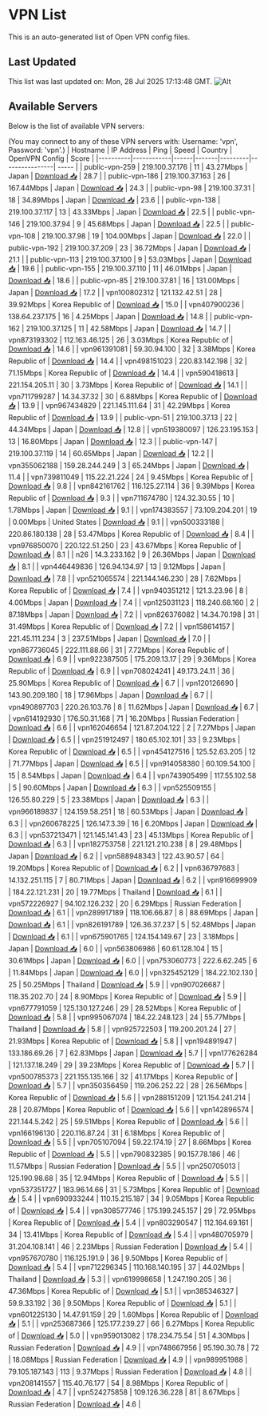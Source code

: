 # VPN List

This is an auto-generated list of Open VPN config files.

## Last Updated

This list was last updated on: Mon, 28 Jul 2025 17:13:48 GMT.
![Alt](https://repobeats.axiom.co/api/embed/186b98318ef1479477931607c1ad7d823f12451f.svg "Repobeats analytics image")

## Available Servers

Below is the list of available VPN servers:

(You may connect to any of these VPN servers with: Username: 'vpn', Password: 'vpn'.)
| Hostname | IP Address | Ping | Speed | Country | OpenVPN Config | Score |
|----------|------------|------|-------|---------|----------------| ----- |
| public-vpn-259 | 219.100.37.176 | 11 | 43.27Mbps | Japan | [Download 📥](./configs/server_0_JP.ovpn) | 28.7 |
| public-vpn-186 | 219.100.37.163 | 26 | 167.44Mbps | Japan | [Download 📥](./configs/server_1_JP.ovpn) | 24.3 |
| public-vpn-98 | 219.100.37.31 | 18 | 34.89Mbps | Japan | [Download 📥](./configs/server_2_JP.ovpn) | 23.6 |
| public-vpn-138 | 219.100.37.117 | 13 | 43.33Mbps | Japan | [Download 📥](./configs/server_3_JP.ovpn) | 22.5 |
| public-vpn-146 | 219.100.37.94 | 9 | 45.68Mbps | Japan | [Download 📥](./configs/server_4_JP.ovpn) | 22.5 |
| public-vpn-108 | 219.100.37.98 | 19 | 104.00Mbps | Japan | [Download 📥](./configs/server_5_JP.ovpn) | 22.0 |
| public-vpn-192 | 219.100.37.209 | 23 | 36.72Mbps | Japan | [Download 📥](./configs/server_6_JP.ovpn) | 21.1 |
| public-vpn-113 | 219.100.37.100 | 9 | 53.03Mbps | Japan | [Download 📥](./configs/server_7_JP.ovpn) | 19.6 |
| public-vpn-155 | 219.100.37.110 | 11 | 46.01Mbps | Japan | [Download 📥](./configs/server_8_JP.ovpn) | 18.6 |
| public-vpn-85 | 219.100.37.81 | 16 | 131.00Mbps | Japan | [Download 📥](./configs/server_9_JP.ovpn) | 17.2 |
| vpn100802312 | 121.132.42.51 | 28 | 39.92Mbps | Korea Republic of | [Download 📥](./configs/server_10_KR.ovpn) | 15.0 |
| vpn407900236 | 138.64.237.175 | 16 | 4.25Mbps | Japan | [Download 📥](./configs/server_11_JP.ovpn) | 14.8 |
| public-vpn-162 | 219.100.37.125 | 11 | 42.58Mbps | Japan | [Download 📥](./configs/server_12_JP.ovpn) | 14.7 |
| vpn873193302 | 112.163.46.125 | 26 | 3.03Mbps | Korea Republic of | [Download 📥](./configs/server_13_KR.ovpn) | 14.6 |
| vpn961391081 | 59.30.94.100 | 32 | 3.38Mbps | Korea Republic of | [Download 📥](./configs/server_14_KR.ovpn) | 14.4 |
| vpn498151023 | 220.83.142.198 | 32 | 71.15Mbps | Korea Republic of | [Download 📥](./configs/server_15_KR.ovpn) | 14.4 |
| vpn590418613 | 221.154.205.11 | 30 | 3.73Mbps | Korea Republic of | [Download 📥](./configs/server_16_KR.ovpn) | 14.1 |
| vpn711799287 | 14.34.37.32 | 30 | 6.88Mbps | Korea Republic of | [Download 📥](./configs/server_17_KR.ovpn) | 13.9 |
| vpn967434829 | 221.145.111.64 | 31 | 42.29Mbps | Korea Republic of | [Download 📥](./configs/server_18_KR.ovpn) | 13.9 |
| public-vpn-51 | 219.100.37.13 | 22 | 44.34Mbps | Japan | [Download 📥](./configs/server_19_JP.ovpn) | 12.8 |
| vpn519380097 | 126.23.195.153 | 13 | 16.80Mbps | Japan | [Download 📥](./configs/server_20_JP.ovpn) | 12.3 |
| public-vpn-147 | 219.100.37.119 | 14 | 60.65Mbps | Japan | [Download 📥](./configs/server_21_JP.ovpn) | 12.2 |
| vpn355062188 | 159.28.244.249 | 3 | 65.24Mbps | Japan | [Download 📥](./configs/server_22_JP.ovpn) | 11.4 |
| vpn739811049 | 115.22.21.224 | 24 | 9.45Mbps | Korea Republic of | [Download 📥](./configs/server_23_KR.ovpn) | 9.8 |
| vpn842161762 | 116.125.27.114 | 36 | 9.39Mbps | Korea Republic of | [Download 📥](./configs/server_24_KR.ovpn) | 9.3 |
| vpn711674780 | 124.32.30.55 | 10 | 1.78Mbps | Japan | [Download 📥](./configs/server_25_JP.ovpn) | 9.1 |
| vpn174383557 | 73.109.204.201 | 19 | 0.00Mbps | United States | [Download 📥](./configs/server_26_US.ovpn) | 9.1 |
| vpn500333188 | 220.86.180.138 | 28 | 53.47Mbps | Korea Republic of | [Download 📥](./configs/server_27_KR.ovpn) | 8.4 |
| vpn976850070 | 220.122.51.250 | 23 | 43.67Mbps | Korea Republic of | [Download 📥](./configs/server_28_KR.ovpn) | 8.1 |
| n26 | 14.3.233.162 | 9 | 26.36Mbps | Japan | [Download 📥](./configs/server_29_JP.ovpn) | 8.1 |
| vpn446449836 | 126.94.134.97 | 13 | 9.12Mbps | Japan | [Download 📥](./configs/server_30_JP.ovpn) | 7.8 |
| vpn521065574 | 221.144.146.230 | 28 | 7.62Mbps | Korea Republic of | [Download 📥](./configs/server_31_KR.ovpn) | 7.4 |
| vpn940351212 | 121.3.23.96 | 8 | 4.00Mbps | Japan | [Download 📥](./configs/server_32_JP.ovpn) | 7.4 |
| vpn125031123 | 118.240.68.160 | 2 | 87.18Mbps | Japan | [Download 📥](./configs/server_33_JP.ovpn) | 7.2 |
| vpn826376082 | 14.34.70.198 | 31 | 31.49Mbps | Korea Republic of | [Download 📥](./configs/server_34_KR.ovpn) | 7.2 |
| vpn158614157 | 221.45.111.234 | 3 | 237.51Mbps | Japan | [Download 📥](./configs/server_35_JP.ovpn) | 7.0 |
| vpn867736045 | 222.111.88.66 | 31 | 7.72Mbps | Korea Republic of | [Download 📥](./configs/server_36_KR.ovpn) | 6.9 |
| vpn922387505 | 175.209.13.17 | 29 | 9.36Mbps | Korea Republic of | [Download 📥](./configs/server_37_KR.ovpn) | 6.9 |
| vpn708024241 | 49.173.24.11 | 36 | 25.90Mbps | Korea Republic of | [Download 📥](./configs/server_38_KR.ovpn) | 6.7 |
| vpn120126690 | 143.90.209.180 | 18 | 17.96Mbps | Japan | [Download 📥](./configs/server_39_JP.ovpn) | 6.7 |
| vpn490897703 | 220.26.103.76 | 8 | 11.62Mbps | Japan | [Download 📥](./configs/server_40_JP.ovpn) | 6.7 |
| vpn614192930 | 176.50.31.168 | 71 | 16.20Mbps | Russian Federation | [Download 📥](./configs/server_41_RU.ovpn) | 6.6 |
| vpn162046654 | 121.87.204.122 | 2 | 7.27Mbps | Japan | [Download 📥](./configs/server_42_JP.ovpn) | 6.5 |
| vpn251912497 | 180.65.102.101 | 33 | 9.23Mbps | Korea Republic of | [Download 📥](./configs/server_43_KR.ovpn) | 6.5 |
| vpn454127516 | 125.52.63.205 | 12 | 71.77Mbps | Japan | [Download 📥](./configs/server_44_JP.ovpn) | 6.5 |
| vpn914058380 | 60.109.54.100 | 15 | 8.54Mbps | Japan | [Download 📥](./configs/server_45_JP.ovpn) | 6.4 |
| vpn743905499 | 117.55.102.58 | 5 | 90.60Mbps | Japan | [Download 📥](./configs/server_46_JP.ovpn) | 6.3 |
| vpn525509155 | 126.55.80.229 | 5 | 23.38Mbps | Japan | [Download 📥](./configs/server_47_JP.ovpn) | 6.3 |
| vpn966189837 | 124.159.58.251 | 18 | 60.53Mbps | Japan | [Download 📥](./configs/server_48_JP.ovpn) | 6.3 |
| vpn260678225 | 126.147.3.39 | 16 | 6.20Mbps | Japan | [Download 📥](./configs/server_49_JP.ovpn) | 6.3 |
| vpn537213471 | 121.145.141.43 | 23 | 45.13Mbps | Korea Republic of | [Download 📥](./configs/server_50_KR.ovpn) | 6.3 |
| vpn182753758 | 221.121.210.238 | 8 | 29.48Mbps | Japan | [Download 📥](./configs/server_51_JP.ovpn) | 6.2 |
| vpn588948343 | 122.43.90.57 | 64 | 19.20Mbps | Korea Republic of | [Download 📥](./configs/server_52_KR.ovpn) | 6.2 |
| vpn636797683 | 14.132.251.115 | 7 | 80.71Mbps | Japan | [Download 📥](./configs/server_53_JP.ovpn) | 6.2 |
| vpn916699909 | 184.22.121.231 | 20 | 19.77Mbps | Thailand | [Download 📥](./configs/server_54_TH.ovpn) | 6.1 |
| vpn572226927 | 94.102.126.232 | 20 | 6.29Mbps | Russian Federation | [Download 📥](./configs/server_55_RU.ovpn) | 6.1 |
| vpn289917189 | 118.106.66.87 | 8 | 88.69Mbps | Japan | [Download 📥](./configs/server_56_JP.ovpn) | 6.1 |
| vpn826191789 | 126.36.37.237 | 5 | 52.48Mbps | Japan | [Download 📥](./configs/server_57_JP.ovpn) | 6.1 |
| vpn675901765 | 124.154.149.67 | 23 | 3.18Mbps | Japan | [Download 📥](./configs/server_58_JP.ovpn) | 6.0 |
| vpn563806986 | 60.61.128.104 | 15 | 30.61Mbps | Japan | [Download 📥](./configs/server_59_JP.ovpn) | 6.0 |
| vpn753060773 | 222.6.62.245 | 6 | 11.84Mbps | Japan | [Download 📥](./configs/server_60_JP.ovpn) | 6.0 |
| vpn325452129 | 184.22.102.130 | 25 | 50.25Mbps | Thailand | [Download 📥](./configs/server_61_TH.ovpn) | 5.9 |
| vpn907026687 | 118.35.202.70 | 24 | 8.90Mbps | Korea Republic of | [Download 📥](./configs/server_62_KR.ovpn) | 5.9 |
| vpn677791059 | 125.130.127.246 | 29 | 28.52Mbps | Korea Republic of | [Download 📥](./configs/server_63_KR.ovpn) | 5.8 |
| vpn995067074 | 184.22.248.123 | 24 | 55.77Mbps | Thailand | [Download 📥](./configs/server_64_TH.ovpn) | 5.8 |
| vpn925722503 | 119.200.201.24 | 27 | 21.93Mbps | Korea Republic of | [Download 📥](./configs/server_65_KR.ovpn) | 5.8 |
| vpn194891947 | 133.186.69.26 | 7 | 62.83Mbps | Japan | [Download 📥](./configs/server_66_JP.ovpn) | 5.7 |
| vpn177626284 | 121.137.18.249 | 29 | 39.23Mbps | Korea Republic of | [Download 📥](./configs/server_67_KR.ovpn) | 5.7 |
| vpn500785373 | 221.155.135.166 | 32 | 41.17Mbps | Korea Republic of | [Download 📥](./configs/server_68_KR.ovpn) | 5.7 |
| vpn350356459 | 119.206.252.22 | 28 | 26.56Mbps | Korea Republic of | [Download 📥](./configs/server_69_KR.ovpn) | 5.6 |
| vpn288151209 | 121.154.241.214 | 28 | 20.87Mbps | Korea Republic of | [Download 📥](./configs/server_70_KR.ovpn) | 5.6 |
| vpn142896574 | 221.144.5.242 | 25 | 59.51Mbps | Korea Republic of | [Download 📥](./configs/server_71_KR.ovpn) | 5.6 |
| vpn166196130 | 220.116.87.24 | 31 | 6.18Mbps | Korea Republic of | [Download 📥](./configs/server_72_KR.ovpn) | 5.5 |
| vpn705107094 | 59.22.174.19 | 27 | 8.66Mbps | Korea Republic of | [Download 📥](./configs/server_73_KR.ovpn) | 5.5 |
| vpn790832385 | 90.157.78.186 | 46 | 11.57Mbps | Russian Federation | [Download 📥](./configs/server_74_RU.ovpn) | 5.5 |
| vpn250705013 | 125.190.98.68 | 35 | 12.94Mbps | Korea Republic of | [Download 📥](./configs/server_75_KR.ovpn) | 5.5 |
| vpn537351727 | 183.96.14.66 | 31 | 5.73Mbps | Korea Republic of | [Download 📥](./configs/server_76_KR.ovpn) | 5.4 |
| vpn690933244 | 110.15.215.187 | 34 | 9.05Mbps | Korea Republic of | [Download 📥](./configs/server_77_KR.ovpn) | 5.4 |
| vpn308577746 | 175.199.245.157 | 29 | 72.95Mbps | Korea Republic of | [Download 📥](./configs/server_78_KR.ovpn) | 5.4 |
| vpn803290547 | 112.164.69.161 | 34 | 13.41Mbps | Korea Republic of | [Download 📥](./configs/server_79_KR.ovpn) | 5.4 |
| vpn480705979 | 31.204.108.141 | 46 | 2.23Mbps | Russian Federation | [Download 📥](./configs/server_80_RU.ovpn) | 5.4 |
| vpn957670780 | 116.125.191.9 | 36 | 9.50Mbps | Korea Republic of | [Download 📥](./configs/server_81_KR.ovpn) | 5.4 |
| vpn712296345 | 110.168.140.195 | 37 | 44.02Mbps | Thailand | [Download 📥](./configs/server_82_TH.ovpn) | 5.3 |
| vpn619998658 | 1.247.190.205 | 36 | 47.36Mbps | Korea Republic of | [Download 📥](./configs/server_83_KR.ovpn) | 5.1 |
| vpn385346327 | 59.9.33.192 | 36 | 9.50Mbps | Korea Republic of | [Download 📥](./configs/server_84_KR.ovpn) | 5.1 |
| vpn601225130 | 14.47.91.159 | 29 | 1.60Mbps | Korea Republic of | [Download 📥](./configs/server_85_KR.ovpn) | 5.1 |
| vpn253687366 | 125.177.239.27 | 66 | 6.27Mbps | Korea Republic of | [Download 📥](./configs/server_86_KR.ovpn) | 5.0 |
| vpn959013082 | 178.234.75.54 | 51 | 4.30Mbps | Russian Federation | [Download 📥](./configs/server_87_RU.ovpn) | 4.9 |
| vpn748667956 | 95.190.30.78 | 72 | 18.08Mbps | Russian Federation | [Download 📥](./configs/server_88_RU.ovpn) | 4.9 |
| vpn989951988 | 79.105.187.143 | 113 | 9.37Mbps | Russian Federation | [Download 📥](./configs/server_89_RU.ovpn) | 4.8 |
| vpn208141557 | 115.40.76.177 | 54 | 8.98Mbps | Korea Republic of | [Download 📥](./configs/server_90_KR.ovpn) | 4.7 |
| vpn524275858 | 109.126.36.228 | 81 | 8.67Mbps | Russian Federation | [Download 📥](./configs/server_91_RU.ovpn) | 4.6 |
